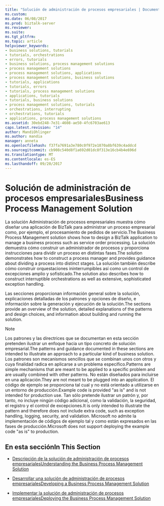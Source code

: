```yaml
---
title: "Solución de administración de procesos empresariales | Documentos de Microsoft"
ms.custom: 
ms.date: 06/08/2017
ms.prod: biztalk-server
ms.reviewer: 
ms.suite: 
ms.tgt_pltfrm: 
ms.topic: article
helpviewer_keywords:
- business solutions, tutorials
- tutorials, orchestrations
- errors, tutorials
- business solutions, process management solutions
- process management solutions
- process management solutions, applications
- process management solutions, business solutions
- tutorials, applications
- tutorials, errors
- tutorials, process management solutions
- applications, tutorials
- tutorials, business solutions
- process management solutions, tutorials
- orchestrations, interrupting
- orchestrations, tutorials
- applications, process management solutions
ms.assetid: 30ebd248-7e31-4608-ae50-4fc6703ae613
caps.latest.revision: "14"
author: MandiOhlinger
ms.author: mandia
manager: anneta
ms.openlocfilehash: f37fa7691a3e780c0f972e1070a8bf639c4addcd
ms.sourcegitcommit: cb908c540d8f1a692d01dc8f313e16cb4b4e696d
ms.translationtype: MT
ms.contentlocale: es-ES
ms.lasthandoff: 09/20/2017
---
```

# <a name="business-process-management-solution"></a><span data-ttu-id="4cf21-102">Solución de administración de procesos empresariales</span><span class="sxs-lookup"><span data-stu-id="4cf21-102">Business Process Management Solution</span></span>
<span data-ttu-id="4cf21-103">La solución Administración de procesos empresariales muestra cómo diseñar una aplicación de BizTalk para administrar un proceso empresarial como, por ejemplo, el procesamiento de pedidos de servicio.</span><span class="sxs-lookup"><span data-stu-id="4cf21-103">The Business Process Management solution shows how to design a BizTalk application to manage a business process such as service order processing.</span></span> <span data-ttu-id="4cf21-104">La solución demuestra cómo construir un administrador de procesos y proporciona instrucciones para dividir un proceso en distintas fases.</span><span class="sxs-lookup"><span data-stu-id="4cf21-104">The solution demonstrates how to construct a process manager and provides guidance about dividing a process into distinct stages.</span></span> <span data-ttu-id="4cf21-105">La solución también describe cómo construir orquestaciones ininterrumpibles así como un control de excepciones amplio y sofisticado.</span><span class="sxs-lookup"><span data-stu-id="4cf21-105">The solution also describes how to construct interruptible orchestrations as well as extensive, sophisticated exception handling.</span></span>  
  
 <span data-ttu-id="4cf21-106">Las secciones proporcionan información general sobre la solución, explicaciones detalladas de los patrones y opciones de diseño, e información sobre la generación y ejecución de la solución.</span><span class="sxs-lookup"><span data-stu-id="4cf21-106">The sections provide an overview of the solution, detailed explanations of the patterns and design choices, and information about building and running the solution.</span></span>  
  
> [!NOTE]
>  <span data-ttu-id="4cf21-107">Los patrones y las directrices que se documentan en esta sección pretenden ilustrar un enfoque hacia un tipo concreto de solución empresarial.</span><span class="sxs-lookup"><span data-stu-id="4cf21-107">The patterns and guidance documented in these sections are intended to illustrate an approach to a particular kind of business solution.</span></span> <span data-ttu-id="4cf21-108">Los patrones son mecanismos sencillos que se combinan unos con otros y cuya finalidad radica en aplicarse a un problema específico.</span><span class="sxs-lookup"><span data-stu-id="4cf21-108">Patterns are simple mechanisms that are meant to be applied to a specific problem and are usually combined with other patterns.</span></span> <span data-ttu-id="4cf21-109">No están diseñados para incluirse en una aplicación.</span><span class="sxs-lookup"><span data-stu-id="4cf21-109">They are not meant to be plugged into an application.</span></span> <span data-ttu-id="4cf21-110">El código de ejemplo se proporciona tal cual y no está orientado a utilizarse en un entorno de producción.</span><span class="sxs-lookup"><span data-stu-id="4cf21-110">Example code is provided "as is" and is not intended for production use.</span></span> <span data-ttu-id="4cf21-111">Tan sólo pretende ilustrar un patrón y, por tanto, no incluye ningún código adicional, como la validación, la seguridad, el registro y el control de excepciones.</span><span class="sxs-lookup"><span data-stu-id="4cf21-111">It is only intended to illustrate the pattern and therefore does not include extra code, such as exception handling, logging, security, and validation.</span></span> <span data-ttu-id="4cf21-112">Microsoft no admite la implementación de códigos de ejemplo tal y como están expresados en las fases de producción.</span><span class="sxs-lookup"><span data-stu-id="4cf21-112">Microsoft does not support deploying the example code "as is" to production.</span></span>  
  
## <a name="in-this-section"></a><span data-ttu-id="4cf21-113">En esta sección</span><span class="sxs-lookup"><span data-stu-id="4cf21-113">In This Section</span></span>  
  
-   [<span data-ttu-id="4cf21-114">Descripción de la solución de administración de procesos empresariales</span><span class="sxs-lookup"><span data-stu-id="4cf21-114">Understanding the Business Process Management Solution</span></span>](../core/understanding-the-business-process-management-solution.md)  
  
-   [<span data-ttu-id="4cf21-115">Desarrollar una solución de administración de procesos empresariales</span><span class="sxs-lookup"><span data-stu-id="4cf21-115">Developing a Business Process Management Solution</span></span>](../core/developing-a-business-process-management-solution.md)  
  
-   [<span data-ttu-id="4cf21-116">Implementar la solución de administración de procesos empresariales</span><span class="sxs-lookup"><span data-stu-id="4cf21-116">Deploying the Business Process Management Solution</span></span>](../core/deploying-the-business-process-management-solution.md)